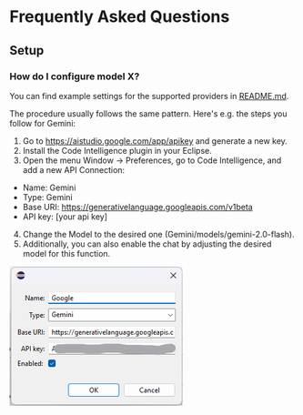 # Frequently Asked Questions
## Setup
### How do I configure model X?
You can find example settings for the supported providers in [README.md](README.md).

The procedure usually follows the same pattern. Here's e.g. the steps you follow for Gemini:
1. Go to https://aistudio.google.com/app/apikey and generate a new key.
2. Install the Code Intelligence plugin in your Eclipse.
3. Open the menu Window -> Preferences, go to Code Intelligence, and add a new API Connection:
  - Name: Gemini
  - Type: Gemini
  - Base URI: https://generativelanguage.googleapis.com/v1beta
  - API key: [your api key]
4. Change the Model to the desired one (Gemini/models/gemini-2.0-flash).
5. Additionally, you can also enable the chat by adjusting the desired model for this function.

![Screenshot: Gemini configuration](images/gemini.png)